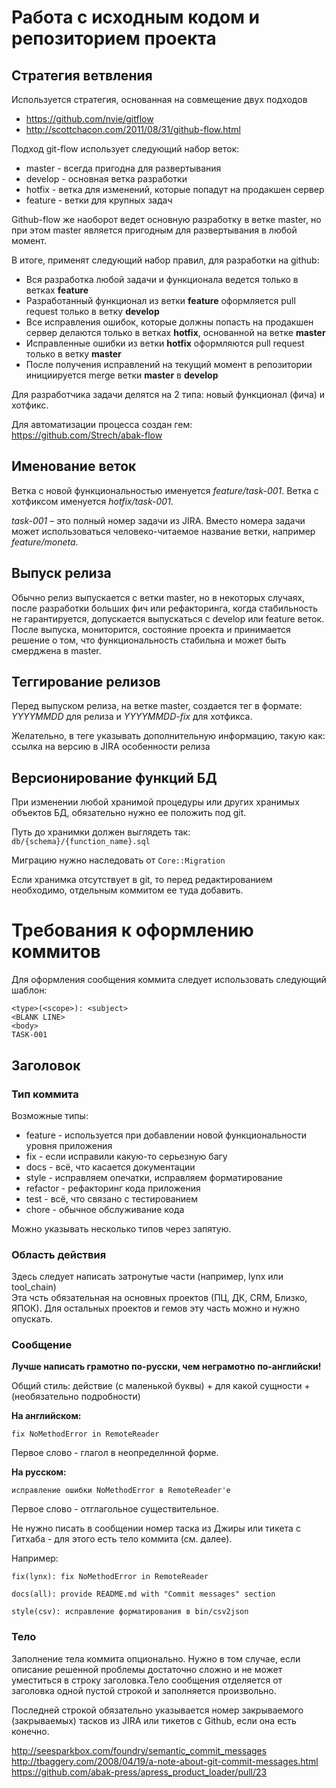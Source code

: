 # Работа с исходным кодом и репозиторием проекта

## Стратегия ветвления 

Используется стратегия, основанная на совмещение двух подходов
- https://github.com/nvie/gitflow
- http://scottchacon.com/2011/08/31/github-flow.html

Подход git-flow использует следующий набор веток:
- master - всегда пригодна для развертывания
- develop - основная ветка разработки
- hotfix - ветка для изменений, которые попадут на продакшен сервер
- feature - ветки для крупных задач

Github-flow же наоборот ведет основную разработку в ветке master, но при этом master является пригодным для развертывания в любой момент.

В итоге, применят следующий набор правил, для разработки на github:
- Вся разработка любой задачи и функционала ведется только в ветках **feature**
- Разработанный функционал из ветки **feature** оформляется pull request только в ветку **develop**
- Все исправления ошибок, которые должны попасть на продакшен сервер делаются только в ветках **hotfix**, основанной на ветке **master**
- Исправленные ошибки из ветки **hotfix** оформляются pull request только в ветку **master**
- После получения исправлений на текущий момент в репозитории инициируется merge ветки **master** в **develop**

Для разработчика задачи делятся на 2 типа: новый функционал (фича) и хотфикс.

Для автоматизации процесса создан гем: https://github.com/Strech/abak-flow


## Именование веток

Ветка с новой функциональностью именуется *feature/task-001*.
Ветка с хотфиксом именуется *hotfix/task-001*.

*task-001* – это полный номер задачи из JIRA.
Вместо номера задачи может использоваться человеко-читаемое название ветки, например *feature/moneta*.


## Выпуск релиза

Обычно релиз выпускается с ветки master, но в некоторых случаях, после разработки больших фич или рефакторинга, когда стабильность не гарантируется, допускается выпускаться с develop или feature веток. После выпуска, мониторится, состояние проекта и принимается решение о том, что функциональность стабильна и может быть смерджена в master.


## Теггирование релизов

Перед выпуском релиза, на ветке master, создается тег в формате: *YYYYMMDD* для релиза и *YYYYMMDD-fix* для хотфикса.

Желательно, в теге указывать дополнительную информацию, такую как: 
ссылка на версию в JIRA
особенности релиза


## Версионирование функций БД

При изменении любой хранимой процедуры или других хранимых объектов БД, обязательно нужно ее положить под git.

Путь до хранимки должен выглядеть так: `db/{schema}/{function_name}.sql`

Миграцию нужно наследовать от `Core::Migration`

Если хранимка отсутствует в git, то перед редактированием необходимо, отдельным коммитом ее туда добавить.



# Требования к оформлению коммитов

Для оформления сообщения коммита следует использовать следующий шаблон:
```
<type>(<scope>): <subject>
<BLANK LINE>
<body>
TASK-001
```

## Заголовок
### Тип коммита
Возможные типы:
- feature - используется при добавлении новой функциональности уровня приложения
- fix - если исправили какую-то серьезную багу
- docs - всё, что касается документации
- style - исправляем опечатки, исправляем форматирование
- refactor - рефакторинг кода приложения
- test - всё, что связано с тестированием
- chore - обычное обслуживание кода

Можно указывать несколько типов через запятую.

### Область действия
Здесь следует написать затронутые части (например, lynx или tool_chain)  
Эта чсть обязательная на основных проектов (ПЦ, ДК, CRM, Близко, ЯПОК).
Для остальных проектов и гемов эту часть можно и нужно опускать.

### Сообщение

**Лучше написать грамотно по-русски, чем неграмотно по-английски!**

Общий стиль:
действие (с маленькой буквы) + для какой сущности + (необязательно подробности)

**На английском:**

`fix NoMethodError in RemoteReader`

Первое слово - глагол в неопределнной форме.

**На русском:**

`исправление ошибки NoMethodError в RemoteReader'е`

Первое слово - отглагольное существительное.

Не нужно писать в сообщении номер таска из Джиры или тикета с Гитхаба - для этого есть тело коммита (см. далее).

Например:

`fix(lynx): fix NoMethodError in RemoteReader`

`docs(all): provide README.md with "Commit messages" section`

`style(csv): исправление форматирования в bin/csv2json`

### Тело
Заполнение тела коммита опционально. Нужно в том случае, если описание решенной проблемы достаточно сложно и не может уместиться в строку заголовка.Тело сообщения отделяется от заголовка одной пустой строкой и заполняется произвольно.


Последней строкой обязательно указывается номер закрываемого (закрываемых) тасков из JIRA или тикетов с Github, если она есть конечно.

http://seesparkbox.com/foundry/semantic_commit_messages  
http://tbaggery.com/2008/04/19/a-note-about-git-commit-messages.html  
https://github.com/abak-press/apress_product_loader/pull/23

